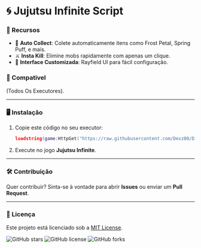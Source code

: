 # 🌀 Jujutsu Infinite Script

### 🌟 Recursos
- 🌸 **Auto Collect**: Colete automaticamente itens como Frost Petal, Spring Puff, e mais.
- ⚔️ **Insta Kill**: Elimine mobs rapidamente com apenas um clique.
- 🔄 **Interface Customizada**: Rayfield UI para fácil configuração.

### 📜 Compativel
(Todos Os Executores).

---

### 🖥️ Instalação
1. Copie este código no seu executor:
    ```lua
    loadstring(game:HttpGet("https://raw.githubusercontent.com/Dexz00/DzHub/refs/heads/main/Jujutsu%20Infinite"))()
    ```
2. Execute no jogo **Jujutsu Infinite**.

---

### 🛠️ Contribuição
Quer contribuir? Sinta-se à vontade para abrir **Issues** ou enviar um **Pull Request**.

---

### 📄 Licença
Este projeto está licenciado sob a [MIT License](LICENSE).


![GitHub stars](https://img.shields.io/github/stars/SeuUsuario/SeuRepositorio?style=social)
![GitHub license](https://img.shields.io/github/license/SeuUsuario/SeuRepositorio)
![GitHub forks](https://img.shields.io/github/forks/SeuUsuario/SeuRepositorio?style=social)
